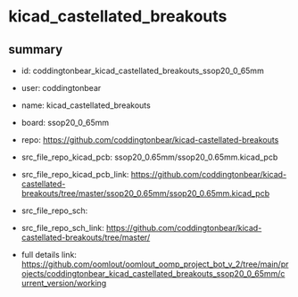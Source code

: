 # kicad_castellated_breakouts
 
## summary 
* id: coddingtonbear_kicad_castellated_breakouts_ssop20_0_65mm
* user: coddingtonbear
* name: kicad_castellated_breakouts
* board: ssop20_0_65mm
* repo: https://github.com/coddingtonbear/kicad-castellated-breakouts
* src_file_repo_kicad_pcb: ssop20_0.65mm/ssop20_0.65mm.kicad_pcb
* src_file_repo_kicad_pcb_link: https://github.com/coddingtonbear/kicad-castellated-breakouts/tree/master/ssop20_0.65mm/ssop20_0.65mm.kicad_pcb


* src_file_repo_sch: 
* src_file_repo_sch_link: https://github.com/coddingtonbear/kicad-castellated-breakouts/tree/master/
* full details link: https://github.com/oomlout/oomlout_oomp_project_bot_v_2/tree/main/projects/coddingtonbear_kicad_castellated_breakouts_ssop20_0_65mm/current_version/working  






